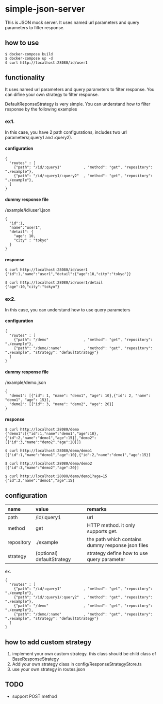 # simple-json-server
This is JSON mock server.
It uses named url parameters and query parameters to filter response.

## how to use
```shell
$ docker-compose build
$ docker-compose up -d
$ curl http://localhost:28080/id/user1
```

## functionality
It uses named url parameters and query parameters to filter response.
You can difine your own strategy to filter response.

DefaultReponseStrategy is very simple. You can understand how to filter response by the following examples

### ex1.
In this case, you have 2 path configurations, includes two url parameters(:query1 and :query2).
#### configuration
```
{
  "routes" : [
    {"path": "/id/:query1"          , "method": "get", "repository": "./example"},
    {"path": "/id/:query1/:query2"  , "method": "get", "repository": "./example"},
  ]
}
```
#### dummy response file
/example/id/user1.json
```
{
  "id":1,
  "name":"user1",
  "detail": {
    "age": 10,
    "city" : "tokyo"
  }
}
```
#### response
```
$ curl http://localhost:28080/id/user1
{"id":1,"name":"user1","detail":{"age":10,"city":"tokyo"}}

$ curl http://localhost:28080/id/user1/detail
{"age":10,"city":"tokyo"}

```

### ex2.
In this case, you can understand how to use query parameters
#### configuration
```
{
  "routes" : [
    {"path": "/demo"                , "method": "get", "repository": "./example"},
    {"path": "/demo/:name"          , "method": "get", "repository": "./example", "strategy": "defaultStrategy"}
  ]
}
```
#### dummy response file
/example/demo.json
```
{
  "demo1": [{"id": 1, "name": "demo1", "age": 10},{"id": 2, "name": "demo1", "age": 15}],
  "demo2": [{"id": 3, "name": "demo2", "age": 20}]
}
```
#### response
```
$ curl http://localhost:28080/demo
{"demo1":[{"id":1,"name":"demo1","age":10},{"id":2,"name":"demo1","age":15}],"demo2":[{"id":3,"name":"demo2","age":20}]}

$ curl http://localhost:28080/demo/demo1
[{"id":1,"name":"demo1","age":10},{"id":2,"name":"demo1","age":15}]

$ curl http://localhost:28080/demo/demo2
[{"id":3,"name":"demo2","age":20}]

$ curl http://localhost:28080/demo/demo1?age=15
{"id":2,"name":"demo1","age":15}
```

## configuration
| name | value | remarks |
|:---|:---| :--- |
|path   | /id/:query1 | url |
|method | get         | HTTP method. it only supports get.|
|repository | ./example | the path which contains dummy response json files |
|strategy | (optional) defaultStrategy | strategy define how to use query parameter|

ex.
```
{
  "routes" : [
    {"path": "/id/:query1"          , "method": "get", "repository": "./example"},
    {"path": "/id/:query1/:query2"  , "method": "get", "repository": "./example"},
    {"path": "/demo"                , "method": "get", "repository": "./example"},
    {"path": "/demo/:name"          , "method": "get", "repository": "./example", "strategy": "defaultStrategy"}
  ]
}
```

## how to add custom strategy
1. implement your own custom strategy. this class should be child class of BaseResponseStrategy
2. Add your own strategy class in config/ResponseStrategyStore.ts
3. use your own strategy in routes.json

## TODO
- support POST method
